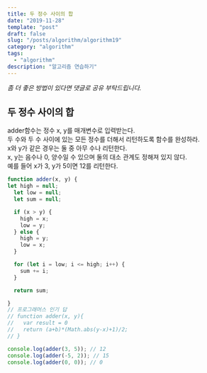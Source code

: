 ```yaml
---
title: 두 정수 사이의 합
date: "2019-11-28"
template: "post"
draft: false
slug: "/posts/algorithm/algorithm19"
category: "algorithm"
tags:
  - "algorithm"
description: "알고리즘 연습하기"
---
```

<span class="notice">
  <em>좀 더 좋은 방법이 있다면 댓글로 공유 부탁드립니다.</em>
</span>

## 두 정수 사이의 합
adder함수는 정수 x, y를 매개변수로 입력받는다.<br>
두 수와 두 수 사이에 있는 모든 정수를 더해서 리턴하도록 함수를 완성하라.<br>
x와 y가 같은 경우는 둘 중 아무 수나 리턴한다.<br>
x, y는 음수나 0, 양수일 수 있으며 둘의 대소 관계도 정해져 있지 않다.<br>
예를 들어 x가 3, y가 5이면 12를 리턴한다.

``` javascript
function adder(x, y) {
let high = null;
  let low = null;
  let sum = null;

  if (x > y) {
    high = x;
    low = y;
  } else {
    high = y;
    low = x;
  }

  for (let i = low; i <= high; i++) {
    sum += i;
  }

  return sum;

}
// 프로그래머스 인기 답
// function adder(x, y){
//   var result = 0
//   return (a+b)*(Math.abs(y-x)+1)/2;
// }

console.log(adder(3, 5)); // 12
console.log(adder(-5, 2)); // 15
console.log(adder(0, 0)); // 0
```

<br>
<br>
<br>
<br>
<br>